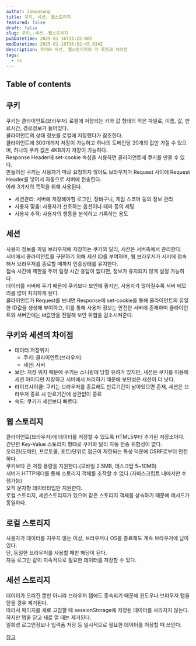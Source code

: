 ```yaml
---
author: Jowoosung
title: 쿠키, 세션, 웹스토리지
featured: false
draft: false
slug: 쿠키,-세션,-웹스토리지
pubDatetime: 2025-01-16T15:22:00Z
modDatetime: 2025-01-16T16:52:45.934Z
description: 쿠키와 세션, 웹스토리지의 각 특징과 차이점
tags: 
  - cs
---  
```


## Table of contents

## 쿠키  
쿠키는 클라이언트(브라우저) 로컬에 저장되는 키와 값 형태의 작은 파일로, 이름, 값, 만료시간, 경로정보가 들어있다.  
클라이언트의 상태 정보를 로컬에 저장했다가 참조한다.  
클라이언트에 300개까지 저장이 가능하고 하나의 도메인당 20개의 값만 가질 수 있으며, 하나의 쿠키 값은 4KB까지 저장이 가능하다.  
Response Header에 set-cookie 속성을 사용하면 클라이언트에 쿠키를 만들 수 있다.  
만들어진 쿠키는 사용자가 따로 요청하지 않아도 브라우저가 Request 사이에 Request Header를 넣어서 자동으로 서버에 전송한다.  
아래 3가지의 목적을 위해 사용된다.  
  - 세션관리: 서버에 저장해야할 로그인, 장바구니, 게임 스코어 등의 정보 관리
  - 사용자 맞춤: 사용자가 선호하는 옵션이나 테마 등의 세팅
  - 사용자 추적: 사용자의 행동을 분석하고 기록하는 용도

## 세션  
사용자 정보를 파일 브라우저에 저장하는 쿠키와 달리, 세션은 서버측에서 관리한다.  
서버에서 클라이언트를 구분하기 위해 세션 ID를 부여하며, 웹 브라우저가 서버에 접속해서 브라우저를 종료할 때까지 인증상태를 유지한다.  
접속 시간에 제한을 두어 일정 시간 응답이 없다면, 정보가 유지되지 않게 설정 가능하다.  
데이터를 서버에 두기 때문에 쿠키보다 보안에 좋지만, 사용자가 많아질수록 서버 메모리를 많이 차지하게 된다.  
클라이언트가 Request를 보내면 Response에 set-cookie를 통해 클라이언트의 유일한 ID값을 생성해 부여하고, 이를 통해 사용자 정보는 안전한 서버에 존재하며 클라이언트와 서버간에는 id값만을 전달해 보안 위협을 감소시켜준다.  

## 쿠키와 세션의 차이점  
- 데이터 저장위치
  - 쿠키: 클라이언트(브라우저)
  - 세션: 서버
- 보안: 저장 위치 때문에 쿠키는 스니핑에 당할 유려가 있지만, 세션은 쿠키를 이용해 세션 아이디만 저장하고 서버에서 처리하기 때문에 보안성은 세션이 더 낫다.
- 라이프사이클: 쿠키는 브라우저를 종료해도 만료기간이 남아있으면 존재, 세션은 브라우저 종료 시 만료기간에 상관없이 종료
- 속도: 쿠키가 세션보다 빠르다.

## 웹 스토리지  
클라이언트(브라우저)에 데이터를 저장할 수 있도록 HTML5부터 추가된 저장소이다.  
간단한 Key-Value 스토리지 형태로 쿠키와 달리 자동 전송 위험성이 없다.  
오리진(도메인, 프로토콜, 포트)단위로 접근이 제한되는 특성 덕분에 CSRF로부터 안전하다.  
쿠키보다 큰 저장 용량을 지원한다.(모바일 2.5MB, 데스크탑 5~10MB)  
서버가 HTTP헤더를 통해 스토리지 객체를 조작할 수 없다.(자바스크립트 내에서만 수행가능)  
오직 문자형 데이터타입만 지원한다.  
로컬 스토리지, 세션스토리지가 있으며 같은 스토리지 객체를 상속하기 때문에 메서드가 동일하다.  

## 로컬 스토리지  
사용자가 데이터를 지우지 않는 이상, 브라우저나 OS를 종료해도 계속 브라우저에 남아있다.  
단, 동일한 브라우저를 사용할 때만 해당이 된다.  
자동 로그인 같이 지속적으로 필요한 데이터를 저장할 수 있다.  

## 세션 스토리지  
데이터가 오리진 뿐만 아니라 브라우저 탭에도 종속되기 때문에 윈도우나 브라우저 탭을 닫을 경우 제거된다.  
따라서 페이지를 새로 고침할 때 sessionStorage에 저장된 데이터를 사라지지 않는다. 하지만 탭을 닫고 새로 열 때는 제거된다.  
일회성 로그인정보나 입력폼 저장 등 일시적으로 필요한 데이터를 저장할 때 쓰인다.  

[참고](https://velog.io/@tnrud4685/TIL-%EC%BF%A0%ED%82%A4-%EC%84%B8%EC%85%98-%EC%9B%B9%EC%8A%A4%ED%86%A0%EB%A6%AC%EC%A7%80%EB%9E%80-%EC%B0%A8%EC%9D%B4%EC%A0%90)
